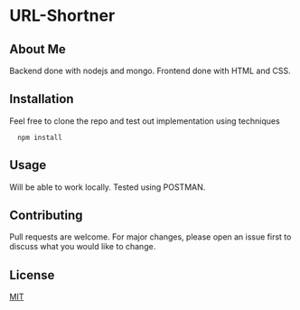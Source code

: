 # URL-Shortner

## About Me

Backend done with nodejs and mongo.
Frontend done with HTML and CSS.


## Installation

Feel free to clone the repo and test out implementation using techniques

```
  npm install 
```


## Usage

Will be able to work locally. Tested using POSTMAN. 


## Contributing
Pull requests are welcome. For major changes, please open an issue first to discuss what you would like to change.

## License
[MIT](https://choosealicense.com/licenses/mit/)
